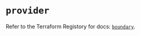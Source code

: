 # `provider`

Refer to the Terraform Registory for docs: [`boundary`](https://registry.terraform.io/providers/hashicorp/boundary/1.1.9/docs).
